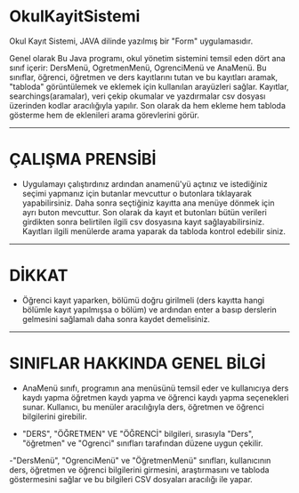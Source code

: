 # OkulKayitSistemi

Okul Kayıt Sistemi, JAVA dilinde yazılmış bir "Form" uygulamasıdır.

Genel olarak Bu Java programı, okul yönetim sistemini temsil eden dört ana sınıf içerir: DersMenü, OgretmenMenü, OgrenciMenü ve AnaMenü. Bu sınıflar, öğrenci, öğretmen ve ders kayıtlarını tutan ve bu kayıtları aramak, "tabloda" görüntülemek ve eklemek için kullanılan arayüzleri sağlar. Kayıtlar, searchings(aramalar), veri çekip okumalar ve yazdırmalar csv dosyası üzerinden kodlar aracılığıyla yapılır. Son olarak da hem ekleme hem tabloda gösterme hem de eklenileri arama görevlerini görür.

----------------------
# ÇALIŞMA PRENSİBİ
- Uygulamayı çalıştırdınız ardından anamenü'yü açtınız ve istediğiniz seçimi yapmanız için butanlar mevcuttur o butonlara tıklayarak yapabilirsiniz. Daha sonra seçtiğiniz kayıtta ana menüye dönmek için ayrı buton mevcuttur. Son olarak da kayıt et butonları bütün verileri girdikten sonra belirtilen ilgili csv dosyasına kayıt sağlayabilirsiniz. Kayıtları ilgili menülerde arama yaparak da tabloda kontrol edebilir siniz.

----------------------
# DİKKAT

- Öğrenci kayıt yaparken, bölümü doğru girilmeli (ders kayıtta hangi bölümle kayıt yapılmışsa o bölüm) ve ardından enter a basıp derslerin gelmesini sağlamalı daha sonra kaydet demelisiniz.

----------------------
# SINIFLAR HAKKINDA GENEL BİLGİ
- AnaMenü sınıfı, programın ana menüsünü temsil eder ve kullanıcıya ders kaydı yapma öğretmen kaydı yapma ve öğrenci kaydı yapma seçenekleri sunar. Kullanıcı, bu menüler aracılığıyla ders, öğretmen ve 
  öğrenci bilgilerini girebilir. 

- "DERS", "ÖĞRETMEN" VE "ÖĞRENCİ" bilgileri, sırasıyla "Ders", "öğretmen" ve "Ogrenci"  sınıfları tarafından düzene uygun çekilir.

-"DersMenü", "OgrenciMenü" ve "ÖğretmenMenü" sınıfları, kullanıcının ders, öğretmen ve öğrenci bilgilerini girmesini, araştırmasını ve tabloda göstermesini sağlar ve bu bilgileri CSV dosyaları aracılığı ile 
  yapar. 

